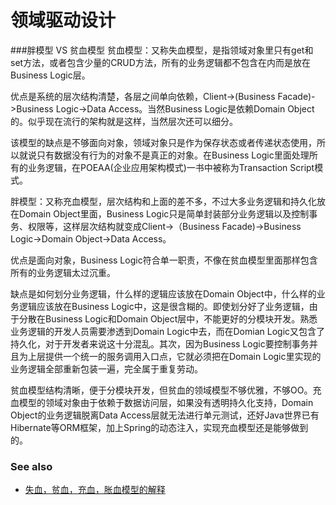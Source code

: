 领域驱动设计
============
###胖模型 VS 贫血模型
贫血模型：又称失血模型，是指领域对象里只有get和set方法，或者包含少量的CRUD方法，所有的业务逻辑都不包含在内而是放在Business Logic层。

优点是系统的层次结构清楚，各层之间单向依赖，Client->(Business Facade)->Business Logic->Data Access。当然Business Logic是依赖Domain Object的。似乎现在流行的架构就是这样，当然层次还可以细分。

该模型的缺点是不够面向对象，领域对象只是作为保存状态或者传递状态使用，所以就说只有数据没有行为的对象不是真正的对象。在Business Logic里面处理所有的业务逻辑，在POEAA(企业应用架构模式)一书中被称为Transaction Script模式。

胖模型：又称充血模型，层次结构和上面的差不多，不过大多业务逻辑和持久化放在Domain Object里面，Business Logic只是简单封装部分业务逻辑以及控制事务、权限等，这样层次结构就变成Client->（Business Facade)->Business Logic->Domain Object->Data Access。

优点是面向对象，Business Logic符合单一职责，不像在贫血模型里面那样包含所有的业务逻辑太过沉重。

缺点是如何划分业务逻辑，什么样的逻辑应该放在Domain Object中，什么样的业务逻辑应该放在Business Logic中，这是很含糊的。即使划分好了业务逻辑，由于分散在Business Logic和Domain Object层中，不能更好的分模块开发。熟悉业务逻辑的开发人员需要渗透到Domain Logic中去，而在Domian Logic又包含了持久化，对于开发者来说这十分混乱。其次，因为Business Logic要控制事务并且为上层提供一个统一的服务调用入口点，它就必须把在Domain Logic里实现的业务逻辑全部重新包装一遍，完全属于重复劳动。

贫血模型结构清晰，便于分模块开发，但贫血的领域模型不够优雅，不够OO。充血模型的领域对象由于依赖于数据访问层，如果没有透明持久化支持，Domain Object的业务逻辑脱离Data Access层就无法进行单元测试，还好Java世界已有Hibernate等ORM框架，加上Spring的动态注入，实现充血模型还是能够做到的。

### See also 
* [失血，贫血，充血，胀血模型的解释](http://www.oschina.net/question/54100_10400)






